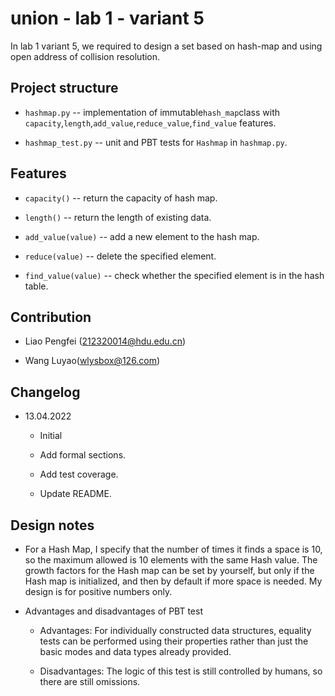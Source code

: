# union - lab 1 - variant 5

In lab 1 variant 5, we required to design a set based on hash-map and
using open address of collision resolution.

## Project structure

- `hashmap.py` -- implementation of immutable`hash_map`class with
  `capacity`,`length`,`add_value`,`reduce_value`,`find_value`
features.

- `hashmap_test.py` -- unit and PBT tests for `Hashmap` in
`hashmap.py`.

## Features

- `capacity()` -- return the capacity of hash map.

- `length()` -- return the length of existing data.

- `add_value(value)` -- add a new element to the hash map.

- `reduce(value)` -- delete the specified element.

- `find_value(value)` -- check whether the specified element is
in the hash table.

## Contribution

- Liao Pengfei (212320014@hdu.edu.cn)

- Wang Luyao(wlysbox@126.com)

## Changelog

- 13.04.2022

  - Initial

  - Add formal sections.

  - Add test coverage.

  - Update README.

## Design notes

- For a Hash Map, I specify that the number of times it finds a
  space is 10, so the maximum allowed is 10 elements with the same
  Hash value. The growth factors for the Hash map can be set by
  yourself, but only if the Hash map is initialized, and then by default
  if more space is needed. My design is for positive numbers only.

- Advantages and disadvantages of PBT test

  - Advantages: For individually constructed data structures,
    equality tests can be performed using their properties rather
    than just the basic modes and data types already provided.

  - Disadvantages: The logic of this test is still controlled by
    humans, so there are still omissions.
